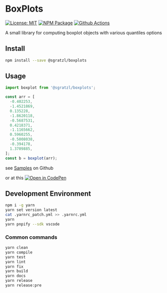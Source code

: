 # BoxPlots

[![License: MIT][mit-image]][mit-url] [![NPM Package][npm-image]][npm-url] [![Github Actions][github-actions-image]][github-actions-url]

A small library for computing boxplot objects with various quantiles options

## Install

```sh
npm install --save @sgratzl/boxplots
```

## Usage

```ts
import boxplot from '@sgratzl/boxplots';

const arr = [
  -0.402253,
  -1.4521869,
  0.135228,
  -1.8620118,
  -0.5687531,
  0.4218371,
  -1.1165662,
  0.5960255,
  -0.5008038,
  -0.394178,
  1.3709885,
];
const b = boxplot(arr);
```

see [Samples](https://github.com/sgratzl/boxplots/tree/master/samples) on Github

or at this [![Open in CodePen][codepen]](https://codepen.io/sgratzl/pen/VweGdvO)

## Development Environment

```sh
npm i -g yarn
yarn set version latest
cat .yarnrc_patch.yml >> .yarnrc.yml
yarn
yarn pnpify --sdk vscode
```

### Common commands

```sh
yarn clean
yarn compile
yarn test
yarn lint
yarn fix
yarn build
yarn docs
yarn release
yarn release:pre
```

[mit-image]: https://img.shields.io/badge/License-MIT-yellow.svg
[mit-url]: https://opensource.org/licenses/MIT
[npm-image]: https://badge.fury.io/js/%40sgratzl%2Fboxplots.svg
[npm-url]: https://npmjs.org/package/@sgratzl/boxplots
[github-actions-image]: https://github.com/sgratzl/boxplots/workflows/ci/badge.svg
[github-actions-url]: https://github.com/sgratzl/boxplots/actions
[codepen]: https://img.shields.io/badge/CodePen-open-blue?logo=codepen
[codesandbox]: https://img.shields.io/badge/CodeSandbox-open-blue?logo=codesandbox
